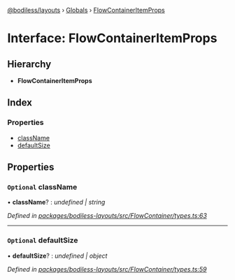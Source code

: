 [@bodiless/layouts](../README.md) › [Globals](../globals.md) › [FlowContainerItemProps](flowcontaineritemprops.md)

# Interface: FlowContainerItemProps

## Hierarchy

* **FlowContainerItemProps**

## Index

### Properties

* [className](flowcontaineritemprops.md#optional-classname)
* [defaultSize](flowcontaineritemprops.md#optional-defaultsize)

## Properties

### `Optional` className

• **className**? : *undefined | string*

*Defined in [packages/bodiless-layouts/src/FlowContainer/types.ts:63](https://github.com/johnsonandjohnson/Bodiless-JS/blob/4f0bb69e/packages/bodiless-layouts/src/FlowContainer/types.ts#L63)*

___

### `Optional` defaultSize

• **defaultSize**? : *undefined | object*

*Defined in [packages/bodiless-layouts/src/FlowContainer/types.ts:59](https://github.com/johnsonandjohnson/Bodiless-JS/blob/4f0bb69e/packages/bodiless-layouts/src/FlowContainer/types.ts#L59)*
